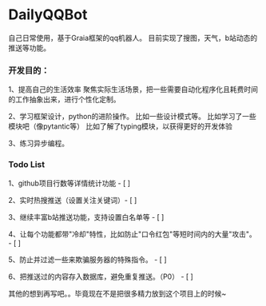 # DailyQQBot

自己日常使用，基于Graia框架的qq机器人。
目前实现了搜图，天气，b站动态的推送等功能。

### 开发目的：
1、提高自己的生活效率
    聚焦实际生活场景，把一些需要自动化程序化且耗费时间的工作抽象出来，进行个性化定制。

2、学习框架设计，python的进阶操作。
    比如一些设计模式等。
    比如学习了一些模块吧（像pytantic等）
    比如了解了typing模块，以获得更好的开发体验

3、练习异步编程。

### Todo List

1、github项目行数等详情统计功能 - [ ] 

2、实时热搜推送（设置关注关键词）- [ ]

3、继续丰富b站推送功能，支持设置白名单等 - [ ]

4、让每个功能都带"冷却"特性，比如防止"口令红包"等短时间内的大量"攻击"。 - [ ]

5、防止并过滤一些来欺骗服务器的特殊指令。 - [ ]

6、把推送过的内容存入数据库，避免重复推送。（P0） - [ ]





其他的想到再写吧。。毕竟现在不是把很多精力放到这个项目上的时候~